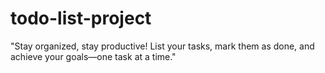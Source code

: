 # todo-list-project

"Stay organized, stay productive! List your tasks, mark them as done, and achieve your goals—one task at a time."